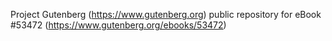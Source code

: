 Project Gutenberg (https://www.gutenberg.org) public repository for
eBook #53472 (https://www.gutenberg.org/ebooks/53472)
